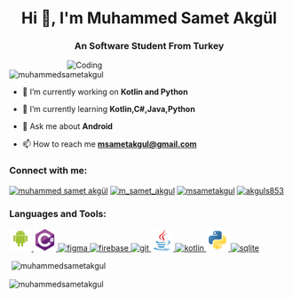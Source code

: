 <h1 align="center">Hi 👋, I'm Muhammed Samet Akgül</h1>
<h3 align="center">An Software Student From Turkey</h3>
<img align="right" alt="Coding" width="400" src="https://camo.githubusercontent.com/cae12fddd9d6982901d82580bdf321d81fb299141098ca1c2d4891870827bf17/68747470733a2f2f6d69726f2e6d656469756d2e636f6d2f6d61782f313336302f302a37513379765349765f7430696f4a2d5a2e676966">

<p align="left"> <img src="https://komarev.com/ghpvc/?username=muhammedsametakgul&label=Profile%20views&color=0e75b6&style=flat" alt="muhammedsametakgul" /> </p>

- 🔭 I’m currently working on **Kotlin and Python**

- 🌱 I’m currently learning **Kotlin,C#,Java,Python**

- 💬 Ask me about **Android**

- 📫 How to reach me **msametakgul@gmail.com**

<h3 align="left">Connect with me:</h3>
<p align="left">
<a href="https://linkedin.com/in/muhammed-samet-akgül-047876225" target="blank"><img align="center" src="https://raw.githubusercontent.com/rahuldkjain/github-profile-readme-generator/master/src/images/icons/Social/linked-in-alt.svg" alt="muhammed samet akgül" height="30" width="40" /></a></a>
</a>
<a href="https://instagram.com/m_samet_akgul" target="blank"><img align="center" src="https://raw.githubusercontent.com/rahuldkjain/github-profile-readme-generator/master/src/images/icons/Social/instagram.svg" alt="m_samet_akgul" height="30" width="40" /></a>
<a href="https://www.codechef.com/users/msametakgul" target="blank"><img align="center" src="https://cdn.jsdelivr.net/npm/simple-icons@3.1.0/icons/codechef.svg" alt="msametakgul" height="30" width="40" /></a>
<a href="https://www.hackerrank.com/akguls853" target="blank"><img align="center" src="https://raw.githubusercontent.com/rahuldkjain/github-profile-readme-generator/master/src/images/icons/Social/hackerrank.svg" alt="akguls853" height="30" width="40" /></a>
</p>

<h3 align="left">Languages and Tools:</h3>
<p align="left"> <a href="https://developer.android.com" target="_blank" rel="noreferrer"> <img src="https://raw.githubusercontent.com/devicons/devicon/master/icons/android/android-original-wordmark.svg" alt="android" width="40" height="40"/> </a> <a href="https://www.w3schools.com/cs/" target="_blank" rel="noreferrer"> <img src="https://raw.githubusercontent.com/devicons/devicon/master/icons/csharp/csharp-original.svg" alt="csharp" width="40" height="40"/> </a> <a href="https://www.figma.com/" target="_blank" rel="noreferrer"> <img src="https://www.vectorlogo.zone/logos/figma/figma-icon.svg" alt="figma" width="40" height="40"/> </a> <a href="https://firebase.google.com/" target="_blank" rel="noreferrer"> <img src="https://www.vectorlogo.zone/logos/firebase/firebase-icon.svg" alt="firebase" width="40" height="40"/> </a> <a href="https://git-scm.com/" target="_blank" rel="noreferrer"> <img src="https://www.vectorlogo.zone/logos/git-scm/git-scm-icon.svg" alt="git" width="40" height="40"/> </a> <a href="https://www.java.com" target="_blank" rel="noreferrer"> <img src="https://raw.githubusercontent.com/devicons/devicon/master/icons/java/java-original.svg" alt="java" width="40" height="40"/> </a> <a href="https://kotlinlang.org" target="_blank" rel="noreferrer"> <img src="https://www.vectorlogo.zone/logos/kotlinlang/kotlinlang-icon.svg" alt="kotlin" width="40" height="40"/> </a> <a href="https://www.python.org" target="_blank" rel="noreferrer"> <img src="https://raw.githubusercontent.com/devicons/devicon/master/icons/python/python-original.svg" alt="python" width="40" height="40"/> </a>  </a> <a href="https://www.sqlite.org/" target="_blank" rel="noreferrer"> <img src="https://www.vectorlogo.zone/logos/sqlite/sqlite-icon.svg" alt="sqlite" width="40" height="40"/> </a> </p>



<p>&nbsp;<img align="center" src="https://github-readme-stats.vercel.app/api?username=muhammedsametakgul&show_icons=true&locale=en" alt="muhammedsametakgul" /></p>

<p><img align="center" src="https://github-readme-streak-stats.herokuapp.com/?user=muhammedsametakgul&" alt="muhammedsametakgul" /></p>

